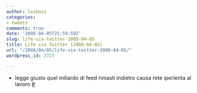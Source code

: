 ```yaml
---
author: leibniz
categories:
- tweets
comments: true
date: '2008-04-05T21:59:59Z'
slug: life-via-twitter-2008-04-05
title: Life via Twitter (2008-04-05)
url: "/2008/04/05/life-via-twitter-2008-04-05/"
wordpress_id: 2727

---
```

* legge giusto quel miliardo di feed rimasti indietro causa rete iperlenta al lavoro [#](http://twitter.com/leibniz/statuses/783400768)


